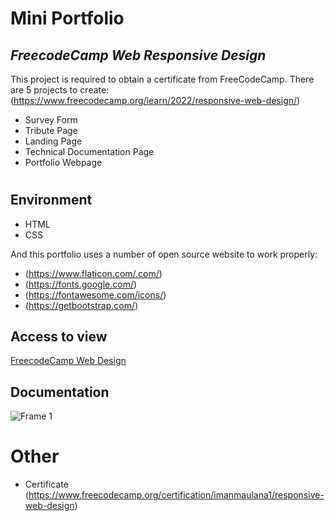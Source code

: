 # Mini Portfolio
## _FreecodeCamp Web Responsive Design_
This project is required to obtain a certificate from FreeCodeCamp. There are 5 projects to create: (https://www.freecodecamp.org/learn/2022/responsive-web-design/)
- Survey Form
- Tribute Page
- Landing Page
- Technical Documentation Page
- Portfolio Webpage
#
## Environment
- HTML
- CSS

And this portfolio uses a number of open source website to work properly:
- (https://www.flaticon.com/.com/)
- (https://fonts.google.com/)
- (https://fontawesome.com/icons/)
- (https://getbootstrap.com/)

## Access to view

[FreecodeCamp Web Design](https://effortless-sunshine-8b5359.netlify.app/) 


## Documentation

![Frame 1](https://user-images.githubusercontent.com/108262868/207014291-bdf4ec73-2002-46b0-91ec-0482549247c4.png)


# Other
- Certificate (https://www.freecodecamp.org/certification/imanmaulana1/responsive-web-design)
